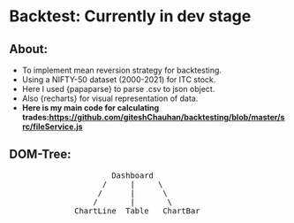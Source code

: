# Backtest: Currently in dev stage

## About:
- To implement mean reversion strategy for backtesting.
- Using a NIFTY-50 dataset (2000-2021) for ITC stock.
- Here I used {papaparse} to parse .csv to json object.
- Also {recharts} for visual representation of data.
- <b>Here is my main code for calculating trades:https://github.com/giteshChauhan/backtesting/blob/master/src/fileService.js </b>

## DOM-Tree:
<pre>
                      Dashboard
                    /     |     \
                   /      |      \
                  /       |       \
              ChartLine  Table   ChartBar  
</pre>
